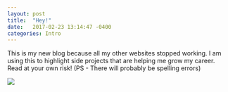 ```yaml
---
layout: post
title:  "Hey!"
date:   2017-02-23 13:14:47 -0400
categories: Intro
---
```

This is my new blog because all my other websites stopped working. I am using this to highlight side projects that are helping me grow my career. Read at your own risk! (PS - There will probably be spelling errors)


  <img class="animated_gif" src="/uploads/2015/08/autobook.jpg" data-source="
https://media2.giphy.com/media/l3q2K5jinAlChoCLS/giphy.gif">

